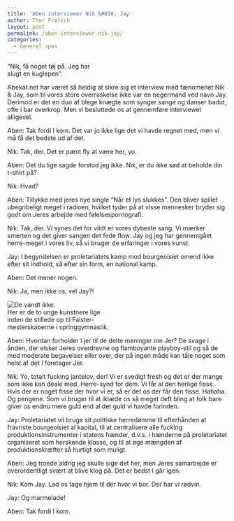 ```yaml
---
title: 'Aben interviewer Nik &#038; Jay'
author: Thor Frølich
layout: post
permalink: /aben-interviewer-nik-jay/
categories:
  - Generel spas
---
```

<div class="bitImage bitRight" style="width: 208px">
  <img src="http://www.abekat.net/wp-content/images/nikogjay_01.jpg" alt=""Jeg skulle tegne hår på mine ben"." /><br /> “Nik, få noget tøj på. Jeg har slugt en kuglepen”.
</div>

Abekat.net har været så heldig at sikre sig et interview med fænomenet Nik & Jay, som til vores store overraskelse ikke var en negermand ved navn Jay. Derimod er det en duo af blege knægte som synger sange og danser badut, ofte i bar overkrop. Men vi besluttede os at gennemføre interviewet alligevel.

Aben: Tak fordi I kom. Det var jo ikke lige det vi havde regnet med, men vi må få det bedste ud af det.

Nik: Tak, der. Det er pænt fly at være her, yo.

Aben: Det du lige sagde forstod jeg ikke. Nik, er du ikke sød at beholde din t-shirt på?

Nik: Hvad?

Aben: Tillykke med jeres nye single “Når et lys slukkes”. Den bliver spillet ubegribeligt meget i radioen, hvilket tyder på at visse mennesker bryder sig godt om Jeres arbejde med følelsespornografi.

Nik: Tak, der. Vi synes det for vildt er vores dybeste sang. Vi mærker smerten og det giver sangen det fede flow. Jay og jeg har gennemgået herre-meget i vores liv, så vi bruger de erfaringer i vores kunst.

Jay: I begyndelsen er proletariatets kamp mod bourgeoisiet omend ikke efter sit indhold, så efter sin form, en national kamp.

Aben: Det mener nogen.

Nik: Ja, men ikke os, vel Jay?!

<div class="bitImage bitLeft" style="width: 238px">
  <img src="http://www.abekat.net/wp-content/images/nikogjay_02.jpg" alt="De vandt ikke." /><br /> Her er de to unge kunstnere lige inden de stillede op til Falster-mesterskaberne i springgymnastik.
</div>

Aben: Hvordan forholder I jer til de delte meninger om Jer? De svage i ånden, der elsker Jeres overdrevne og flamboyante playboy-stil og så de med moderate begavelser eller over, der på ingen måde kan tåle noget som helst af det I foretager Jer.

Nik: Yo, totalt fucking jantelov, der! Vi er svedigt fresh og det er der mange som ikke kan deale med. Herre-synd for dem. Vi får al den herlige fisse. Hvis der er noget fisse der hvor vi er, så er det os der får den fisse. Hahaha. Og pengene. Som vi bruger til at iklæde os så meget deft bling at folk bare giver os endnu mere guld end al det guld vi havde forinden.

Jay: Proletariatet vil bruge sit politiske herredømme til efterhånden at fravriste bourgeoisiet al kapital, til at centralisere alle fucking produktionsinstrumenter i statens hænder, d.v.s. i hænderne på proletariatet organiseret som herskende klasse, og til at øge mængden af produktionskræfter så hurtigt som muligt.

Aben: Jeg troede aldrig jeg skulle sige det her, men Jeres samarbejde er overordentligt svært at blive klog på. Det er bedst I går igen.

Nik: Kom Jay. Lad os tage hjem til der hvor vi bor. Der har vi rødvin.

Jay: Og marmelade!

Aben: Tak fordi I kom.